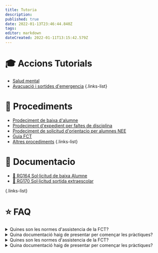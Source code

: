 ```yaml
---
title: Tutoria
description: 
published: true
date: 2022-01-13T23:46:44.840Z
tags: 
editor: markdown
dateCreated: 2022-01-11T13:15:42.579Z
---
```


# :mortar_board: Accions Tutorials
- [ Salud mental](/ca/escola-del-treball/professorat/tutoria/salud-mental)
- [ Avacuació i sortides d'emergencia](https://agora3.qualiteasy.com/asp/cat/escolatreballbcn/Descargar.aspx?id=./Data/Documentos/013117_RG164_R3_Sol-licitud_de_baixa_de_l%e2%80%99Institut.odt)
{.links-list}

# :file_folder: Procediments
- [ Prodeciment de baixa d'alumne](/ca/escola-del-treball/secretaria/baixa-alumne)
- [ Prodeciment d'expedient per faltes de disciplina](https://agora3.qualiteasy.com/asp/cat/escolatreballbcn/Descargar.aspx?id=./Data/Documentos/013117_RG164_R3_Sol-licitud_de_baixa_de_l%e2%80%99Institut.odt)
- [ Prodeciment de solicitud d'orientacio per alumnes NEE](https://agora3.qualiteasy.com/asp/cat/escolatreballbcn/Descargar.aspx?id=./Data/Documentos/013117_RG164_R3_Sol-licitud_de_baixa_de_l%e2%80%99Institut.odt)
- [ Guia FCT](https://agora3.qualiteasy.com/asp/cat/escolatreballbcn/Descargar.aspx?id=./Data/Documentos/013117_RG164_R3_Sol-licitud_de_baixa_de_l%e2%80%99Institut.odt)
- [ Altres procediments](altres-procidement-tutoria)
{.links-list}
# :paperclip: Documentacio
- [:paperclip: RG164 Sol·licitud de baixa Alumne](https://agora3.qualiteasy.com/asp/cat/escolatreballbcn/Descargar.aspx?id=./Data/Documentos/013117_RG164_R3_Sol-licitud_de_baixa_de_l%e2%80%99Institut.odt)
- [:paperclip: RG170 Sol·licitud sortida extraescolar](https://agora3.qualiteasy.com/asp/cat/escolatreballbcn/Descargar.aspx?id=./Data/Documentos/013117_RG164_R3_Sol-licitud_de_baixa_de_l%e2%80%99Institut.odt)

{.links-list}

# :star: FAQ
<details>
<summary>Quines son les normes d'assistencia de la FCT?</summary>
Tot el professorat ha de signar els fulls de signatures com a evidència del compliment del
seu horari. Aquests fulls es troben a la sala de bústies, al segon pis de l’edifici central, i
també a la sala de professors de l’edifici de Fusteria.
Cal recordar que les classes se signaran d’hora en hora. No es pot signar de cop totes les
caselles a l’inici o al final de la jornada de treball.
Les classes que no són impartides, per qualsevol motiu, no es poden signar posteriorment.
En aquest cas cal justificar l'absència a Prefectura d’estudis.
</details>
<details>
<summary>Quina documentació haig de presentar per començar les pràctiques?</summary>
Cal recordar que les classes se signaran d’hora en hora. No es pot signar de cop totes les
caselles a l’inici o al final de la jornada de treball.
Les classes que no són impartides, per qualsevol motiu, no es poden signar posteriorment.
En aquest cas cal justificar l'absència a Prefectura d’estudis.
</details>
<details>
<summary>Quines son les normes d'assistencia de la FCT?</summary>
Tot el professorat ha de signar els fulls de signatures com a evidència del compliment del
seu horari. Aquests fulls es troben a la sala de bústies, al segon pis de l’edifici central, i
també a la sala de professors de l’edifici de Fusteria.
Cal recordar que les classes se signaran d’hora en hora. No es pot signar de cop totes les
caselles a l’inici o al final de la jornada de treball.
Les classes que no són impartides, per qualsevol motiu, no es poden signar posteriorment.
En aquest cas cal justificar l'absència a Prefectura d’estudis.
</details>
<details>
<summary>Quina documentació haig de presentar per començar les pràctiques?</summary>
Cal recordar que les classes se signaran d’hora en hora. No es pot signar de cop totes les
caselles a l’inici o al final de la jornada de treball.
Les classes que no són impartides, per qualsevol motiu, no es poden signar posteriorment.
En aquest cas cal justificar l'absència a Prefectura d’estudis.
</details>


